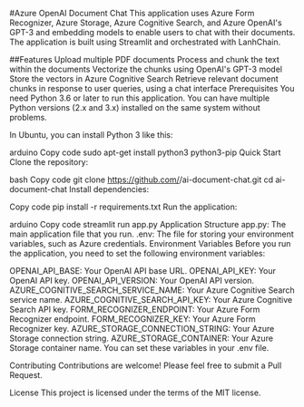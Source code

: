 #Azure OpenAI Document Chat
This application uses Azure Form Recognizer, Azure Storage, Azure Cognitive Search, and Azure OpenAI's GPT-3 and embedding models to enable users to chat with their documents. The application is built using Streamlit and orchestrated with LanhChain.

##Features
Upload multiple PDF documents
Process and chunk the text within the documents
Vectorize the chunks using OpenAI's GPT-3 model
Store the vectors in Azure Cognitive Search
Retrieve relevant document chunks in response to user queries, using a chat interface
Prerequisites
You need Python 3.6 or later to run this application. You can have multiple Python versions (2.x and 3.x) installed on the same system without problems.

In Ubuntu, you can install Python 3 like this:

arduino
Copy code
sudo apt-get install python3 python3-pip
Quick Start
Clone the repository:

bash
Copy code
git clone https://github.com/<your-repo>/ai-document-chat.git
cd ai-document-chat
Install dependencies:

Copy code
pip install -r requirements.txt
Run the application:

arduino
Copy code
streamlit run app.py
Application Structure
app.py: The main application file that you run.
.env: The file for storing your environment variables, such as Azure credentials.
Environment Variables
Before you run the application, you need to set the following environment variables:

OPENAI_API_BASE: Your OpenAI API base URL.
OPENAI_API_KEY: Your OpenAI API key.
OPENAI_API_VERSION: Your OpenAI API version.
AZURE_COGNITIVE_SEARCH_SERVICE_NAME: Your Azure Cognitive Search service name.
AZURE_COGNITIVE_SEARCH_API_KEY: Your Azure Cognitive Search API key.
FORM_RECOGNIZER_ENDPOINT: Your Azure Form Recognizer endpoint.
FORM_RECOGNIZER_KEY: Your Azure Form Recognizer key.
AZURE_STORAGE_CONNECTION_STRING: Your Azure Storage connection string.
AZURE_STORAGE_CONTAINER: Your Azure Storage container name.
You can set these variables in your .env file.

Contributing
Contributions are welcome! Please feel free to submit a Pull Request.

License
This project is licensed under the terms of the MIT license.
